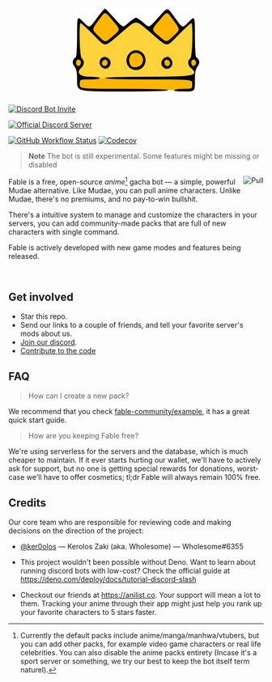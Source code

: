 <h1 align="center">
  <img src="./assets/splash.png" alt="Fable Logo">
</h1>

<!-- User badges  -->

[![Discord Bot Invite](https://img.shields.io/badge/Add%20Fable%20to%20Your%20Server-blue?style=for-the-badge&logo=discord&logoColor=white)](https://discord.com/api/oauth2/authorize?client_id=1041970851559522304&scope=applications.commands)

[![Official Discord Server](https://img.shields.io/discord/992416714497212518?label=Official%20Discord%20Server&style=for-the-badge)][discord]

<!-- Development badges -->

[![GitHub Workflow Status](https://img.shields.io/github/actions/workflow/status/ker0olos/fable/deno.yml?branch=main&style=for-the-badge&label=tests)](https://github.com/ker0olos/fable/actions/workflows/deno.yml)
[![Codecov](https://img.shields.io/codecov/c/gh/ker0olos/fable/main?style=for-the-badge&token=3C7ZTHzGqC)](https://codecov.io/github/ker0olos/fable)

> **Note** The bot is still experimental. Some features might be missing or
> disabled

<img align="right" src="https://user-images.githubusercontent.com/52022280/215555794-c8e52906-99a5-485c-9cdd-8961e168f587.gif" alt="Pull">

Fable is a free, open-source _anime_[^1] gacha bot — a simple, powerful Mudae
alternative. Like Mudae, you can pull anime characters. Unlike Mudae, there's no
premiums, and no pay-to-win bullshit.

There's a intuitive system to manage and customize the characters in your
servers, you can add community-made packs that are full of new characters with
single command.

Fable is actively developed with new game modes and features being released.

<!-- You can also overwrite the builtin characters with your own images, aliases, and
descriptions, and fully personalize your characters, that's when you pill them,
of course. -->

[^1]: Currently the default packs include anime/manga/manhwa/vtubers, but you
can add other packs, for example video game characters or real life celebrities.
You can also disable the anime packs entirety (Incase it's a sport server or
something, we try our best to keep the bot itself term naturel).

<br clear="right"/>

## Get involved

- Star this repo.
- Send our links to a couple of friends, and tell your favorite server's mods
  about us.
- [Join our discord][discord].
- [Contribute to the code][contributing]

## FAQ

<!-- TODO -->
<!-- > How can I add a new pack to my server? -->

<!-- TODO -->
<!-- > How to disable/remove a pack from my server? -->

> How can I create a new pack?

We recommend that you check
[fable-community/example](https://github.com/fable-community/example), it has a
great quick start guide.

> How are you keeping Fable free?

We're using serverless for the servers and the database, which is much cheaper
to maintain. If it ever starts hurting our wallet, we'll have to actively ask
for support, but no one is getting special rewards for donations, worst-case
we'll have to offer cosmetics; tl;dr Fable will always remain 100% free.

## Credits

Our core team who are responsible for reviewing code and making decisions on the
direction of the project:

- [@ker0olos](https://github.com/ker0olos) — Kerolos Zaki (aka. Wholesome) —
  Wholesome#6355

- This project wouldn't been possible without Deno. Want to learn about running
  discord bots with low-cost? Check the official guide at
  <https://deno.com/deploy/docs/tutorial-discord-slash>

- Checkout our friends at <https://anilist.co>. Your support will mean a lot to
  them. Tracking your anime through their app might just help you rank up your
  favorite characters to 5 stars faster.

[discord]: https://discord.gg/ceKyEfhyPQ
[contributing]: https://github.com/ker0olos/fable/wiki/Contributing

